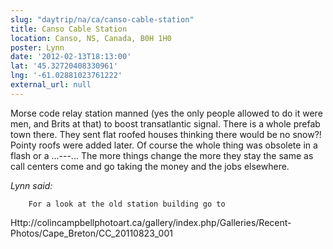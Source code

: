 ```yaml
---
slug: "daytrip/na/ca/canso-cable-station"
title: Canso Cable Station
location: Canso, NS, Canada, B0H 1H0
poster: Lynn
date: '2012-02-13T18:13:00'
lat: '45.32720408330961'
lng: '-61.02881023761222'
external_url: null
---
```


Morse code relay station manned (yes the only people allowed to do it were men, and Brits at that) to boost transatlantic signal. There is a whole prefab town there.  They sent flat roofed houses thinking there would be no snow?!  Pointy roofs were added later.    Of course the whole thing was obsolete in a flash or a ...---...   The more things change the more they stay the same as call centers come and go taking the money and the jobs elsewhere.

<em>Lynn said:</em>

        For a look at the old station building go to
Http://colincampbellphotoart.ca/gallery/index.php/Galleries/Recent-Photos/Cape_Breton/CC_20110823_001
